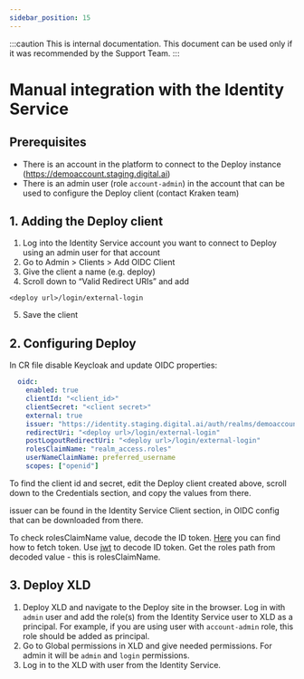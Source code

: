 ```yaml
---
sidebar_position: 15
---
```


:::caution
This is internal documentation. This document can be used only if it was recommended by the Support Team.
:::

#  Manual integration with the Identity Service

## Prerequisites
- There is an account in the platform to connect to the Deploy instance (https://demoaccount.staging.digital.ai)
- There is an admin user (role `account-admin`) in the account that can be used to configure the Deploy client (contact Kraken team)

## 1. Adding the Deploy client
1. Log into the Identity Service account you want to connect to Deploy using an admin user for that account
2. Go to Admin > Clients > Add OIDC Client
3. Give the client a name (e.g. deploy)
4. Scroll down to “Valid Redirect URIs” and add
```text
<deploy url>/login/external-login
```
5. Save the client

## 2. Configuring Deploy
In CR file disable Keycloak and update OIDC properties:
```yaml
  oidc:
    enabled: true
    clientId: "<client_id>"
    clientSecret: "<client secret>"
    external: true
    issuer: "https://identity.staging.digital.ai/auth/realms/demoaccount"
    redirectUri: "<deploy url>/login/external-login"
    postLogoutRedirectUri: "<deploy url>/login/external-login"
    rolesClaimName: "realm_access.roles"
    userNameClaimName: preferred_username
    scopes: ["openid"]
```
To find the client id and secret, edit the Deploy client created above, scroll down to the Credentials section, and copy the values from there.

issuer can be found in the Identity Service Client section, in OIDC config that can be downloaded from there.

To check rolesClaimName value, decode the ID token.
[Here](https://docs.xebialabs.com/v.22.2/deploy/concept/deploy-oidc-with-keycloak/#test-public-rest-apis) you can find how to fetch token.
Use [jwt](https://jwt.io/) to decode ID token. Get the roles path from decoded value - this is rolesClaimName.

## 3. Deploy XLD
1. Deploy XLD and navigate to the Deploy site in the browser. Log in with `admin` user and add the role(s) from the Identity Service user to XLD as a principal. For example, if you are using user with `account-admin` role, this role should be added as principal. 
2. Go to Global permissions in XLD and give needed permissions. For admin it will be `admin` and `login` permissions.
2. Log in to the XLD with user from the Identity Service.
